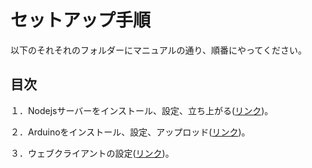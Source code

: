 # セットアップ手順

以下のそれそれのフォルダーにマニュアルの通り、順番にやってください。

## 目次

１．Nodejsサーバーをインストール、設定、立ち上がる([リンク](https://github.com/misscrocodile/sharp-remote/tree/master/server-side))。

２．Arduinoをインストール、設定、アップロッド([リンク](https://github.com/misscrocodile/sharp-remote/tree/master/remoteControl))。

３．ウェブクライアントの設定([リンク](https://github.com/misscrocodile/sharp-remote/tree/master/client-side))。
